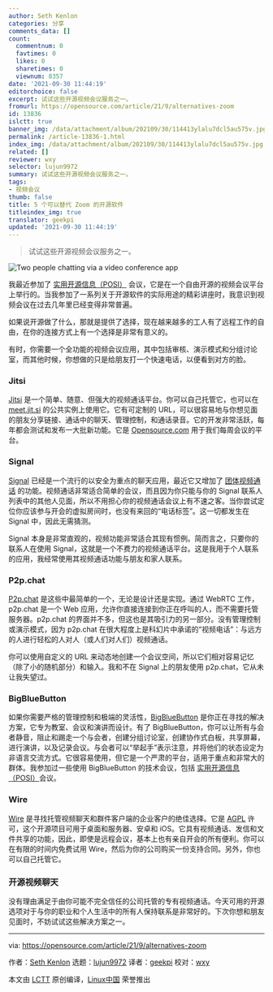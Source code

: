 ```yaml
---
author: Seth Kenlon
categories: 分享
comments_data: []
count:
  commentnum: 0
  favtimes: 0
  likes: 0
  sharetimes: 0
  viewnum: 8357
date: '2021-09-30 11:44:19'
editorchoice: false
excerpt: 试试这些开源视频会议服务之一。
fromurl: https://opensource.com/article/21/9/alternatives-zoom
id: 13836
islctt: true
banner_img: /data/attachment/album/202109/30/114413ylalu7dcl5au575v.jpg
permalink: /article-13836-1.html
index_img: /data/attachment/album/202109/30/114413ylalu7dcl5au575v.jpg.thumb.jpg
related: []
reviewer: wxy
selector: lujun9972
summary: 试试这些开源视频会议服务之一。
tags:
- 视频会议
thumb: false
title: 5 个可以替代 Zoom 的开源软件
titleindex_img: true
translator: geekpi
updated: '2021-09-30 11:44:19'
---
```



> 
> 试试这些开源视频会议服务之一。
> 
> 
> 


![](/data/attachment/album/202109/30/114413ylalu7dcl5au575v.jpg "Two people chatting via a video conference app")


我最近参加了 [实用开源信息（POSI）](https://opensource.org/posicfp) 会议，它是在一个自由开源的视频会议平台上举行的。当我参加了一系列关于开源软件的实际用途的精彩讲座时，我意识到视频会议在过去几年里已经变得非常普遍。


如果说开源做了什么，那就是提供了选择，现在越来越多的工人有了远程工作的自由，在你的连接方式上有一个选择是非常有意义的。


有时，你需要一个全功能的视频会议应用，其中包括审核、演示模式和分组讨论室，而其他时候，你想做的只是给朋友打一个快速电话，以便看到对方的脸。


### Jitsi


[Jitsi](http://jitsi.org) 是一个简单、随意、但强大的视频通话平台。你可以自己托管它，也可以在 [meet.jit.si](http://meet.jit.si) 的公共实例上使用它。它有可定制的 URL，可以很容易地与你想见面的朋友分享链接、通话中的聊天、管理控制，和通话录音。它的开发非常活跃，每年都会测试和发布一大批新功能。它是 [Opensource.com](http://Opensource.com) 用于我们每周会议的平台。


### Signal


[Signal](https://signal.org) 已经是一个流行的以安全为重点的聊天应用，最近它又增加了 [团体视频通话](https://support.signal.org/hc/en-us/articles/360052977792-Group-Calling-Voice-or-Video-with-Screen-Sharing) 的功能。视频通话非常适合简单的会议，而且因为你只能与你的 Signal 联系人列表中的其他人见面，所以不用担心你的视频通话会议上有不速之客。当你尝试定位你应该参与开会的虚拟房间时，也没有来回的“电话标签”。这一切都发生在 Signal 中，因此无需猜测。


Signal 本身是非常直观的，视频功能非常适合其现有惯例。简而言之，只要你的联系人在使用 Signal，这就是一个不费力的视频通话平台。这是我用于个人联系的应用，我经常使用其视频通话功能与朋友和家人联系。


### P2p.chat


[P2p.chat](https://p2p.chat/) 是这些中最简单的一个，无论是设计还是实现。通过 WebRTC 工作，p2p.chat 是一个 Web 应用，允许你直接连接到你正在呼叫的人，而不需要托管服务器。p2p.chat 的界面并不多，但这也是其吸引力的另一部分。没有管理控制或演示模式，因为 p2p.chat 在很大程度上是科幻片中承诺的“视频电话”：与远方的人进行轻松的人对人（或人们对人们）视频通话。


你可以使用自定义的 URL 来动态地创建一个会议空间，所以它们相对容易记忆（除了小的随机部分）和输入。我和不在 Signal 上的朋友使用 p2p.chat，它从未让我失望过。


### BigBlueButton


如果你需要严格的管理控制和极端的灵活性，[BigBlueButton](https://bigbluebutton.org/) 是你正在寻找的解决方案，它专为教室、会议和演讲而设计。有了 BigBlueButton，你可以让所有与会者静音，阻止和踢走一个与会者，创建分组讨论室，创建协作式白板，共享屏幕，进行演讲，以及记录会议。与会者可以“举起手”表示注意，并将他们的状态设定为非语言交流方式。它很容易使用，但它是一个严肃的平台，适用于重点和非常大的群体。我参加过一些使用 BigBlueButton 的技术会议，包括 [实用开源信息（POSI）](https://opensource.org/posicfp)会议。


### Wire


[Wire](https://wire.com/en/) 是寻找托管视频聊天和群件客户端的企业客户的绝佳选择。它是 [AGPL](https://opensource.org/licenses/AGPL-3.0) 许可，这个开源项目可用于桌面和服务器、安卓和 iOS。它具有视频通话、发信和文件共享的功能，因此，即使是远程会议，基本上也有亲自开会的所有便利。你可以在有限的时间内免费试用 Wire，然后为你的公司购买一份支持合同。另外，你也可以自己托管它。


### 开源视频聊天


没有理由满足于由你可能不完全信任的公司托管的专有视频通话。今天可用的开源选项对于与你的职业和个人生活中的所有人保持联系是非常好的。下次你想和朋友见面时，不妨试试这些解决方案之一。




---


via: <https://opensource.com/article/21/9/alternatives-zoom>


作者：[Seth Kenlon](https://opensource.com/users/seth) 选题：[lujun9972](https://github.com/lujun9972) 译者：[geekpi](https://github.com/geekpi) 校对：[wxy](https://github.com/wxy)


本文由 [LCTT](https://github.com/LCTT/TranslateProject) 原创编译，[Linux中国](https://linux.cn/) 荣誉推出